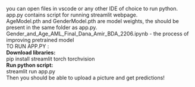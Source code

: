 you can open files in vscode or any other IDE of choice to run python. <br> 
app.py contains script for running streamlit webpage. <br> 
AgeModel.pth and GenderModel.pth are model weights, the should be present in the same folder as app.py. <br> 
Gender_and_Age_AML_Final_Dana_Amir_BDA_2206.ipynb - the process of improving pretrained model <br> 
TO RUN APP.PY : <br> 
<b>  Download libraries: </b> <br> 
pip install streamlit torch torchvision <br> 
<b> Run python script: </b>  <br> 
streamlit run app.py<br> 
Then you should be able to upload a picture and get predictions! 

